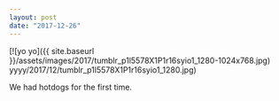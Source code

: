 ```yaml
---
layout: post
date: "2017-12-26"
---
```


[![yo yo]({{ site.baseurl }}/assets/images/2017/tumblr_p1l5578X1P1r16syio1_1280-1024x768.jpg) yyyy/2017/12/tumblr_p1l5578X1P1r16syio1_1280.jpg)

We had hotdogs for the first time.
